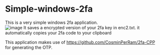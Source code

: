 # Simple-windows-2fa
This is a very simple windows 2fa application.\
![image](resources/DemoShot.png)
It saves a encrypted version of your 2fa key in enc2.txt.
it automatically copies your 2fa code to your clipboard

This application makes use of https://github.com/CosminPerRam/2fa-CPP for generating the OTP.